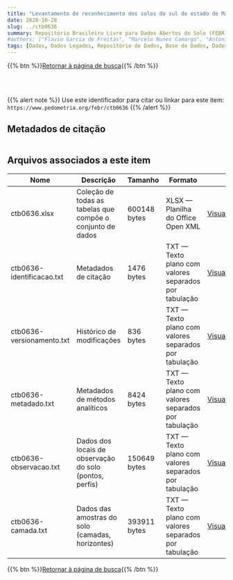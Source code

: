 ```yaml
---
title: "Levantamento de reconhecimento dos solos do sul do estado de Mato Grosso"
date: 2020-10-28
slug: ../ctb0636
summary: Repositório Brasileiro Livre para Dados Abertos do Solo (FEBR) | A febre dos dados de solo no Brasil
#authors: ["Flavio Garcia de Freitas", "Marcelo Nunes Camargo", "Antonio Ramalho Filho", "Elias Pedro Mothci", "Esteväo Machado Moura", "Hélio da Costa Almeida", "Humberto G. dos Santos", "Joäo A. Martins do Amaral", "Joäo M. Gralha Tomasi", "Klaus Peter Wittern", "Manoel Faustino Neto", "Reinaldo Oscar Potter"]
tags: [Dados, Dados Legados, Repositório de Dados, Base de Dados, Dados Abertos]
---
```


<style>
div.alert > div {
    font-size: 0.8rem;
}
</style>

{{% btn %}}<a href="/febr/buscar/">Retornar à página de busca</a>{{% /btn %}}

<br>
<br>

{{% alert note %}}
Use este identificador para citar ou linkar para este item: `https://www.pedometria.org/febr/ctb0636`
{{% /alert %}}

## Metadados de citação

<table>
<!-- Fonte: https://gist.github.com/jfreels/6814721 -->
<script src="https://d3js.org/d3.v3.min.js" charset="utf-8"></script>
<script type='text/javascript' src='/febr/buscar/script.js'></script>
<script type='text/javascript'>
  d3.tsv('ctb0636-identificacao.txt',function (data) {
    var columns = ['campo', 'valor']
    tabulate(data, columns)
  })
</script>
</table>

## Arquivos associados a este item

<table style="width:100%">
  <thead>
    <tr>
      <th>Nome</th>
      <th>Descrição</th>
      <th>Tamanho</th>
      <th>Formato</th>
      <th></th>
    </tr>
  </thead>
  <tbody>
    <tr>
      <td>ctb0636.xlsx</td>
      <td>Coleção de todas as tabelas que compõe o conjunto de dados</td>
      <td>600148 bytes</td>
      <td>XLSX — Planilha do Office Open XML</td>
      <td><a href="https://cloud.utfpr.edu.br/index.php/s/Df6dhfzYJ1DDeso/download?path=%2Fctb0636&files=ctb0636.xlsx" class="btn btn-primary btn-block" role="button">Visualizar/Abrir</a></td>
    </tr>
    <tr>
      <td>ctb0636-identificacao.txt</td>
      <td>Metadados de citação</td>
      <td>1476 bytes</td>
      <td>TXT — Texto plano com valores separados por tabulação</td>
      <td><a href="https://cloud.utfpr.edu.br/index.php/s/Df6dhfzYJ1DDeso/download?path=%2Fctb0636&files=ctb0636-identificacao.txt" class="btn btn-primary btn-block" role="button">Visualizar/Abrir</a></td>
    </tr>
    <tr>
      <td>ctb0636-versionamento.txt</td>
      <td>Histórico de modificações</td>
      <td>836 bytes</td>
      <td>TXT — Texto plano com valores separados por tabulação</td>
      <td><a href="https://cloud.utfpr.edu.br/index.php/s/Df6dhfzYJ1DDeso/download?path=%2Fctb0636&files=ctb0636-versionamento.txt" class="btn btn-primary btn-block" role="button">Visualizar/Abrir</a></td>
    </tr>
    <tr>
      <td>ctb0636-metadado.txt</td>
      <td>Metadados de métodos analíticos</td>
      <td>8424 bytes</td>
      <td>TXT — Texto plano com valores separados por tabulação</td>
      <td><a href="https://cloud.utfpr.edu.br/index.php/s/Df6dhfzYJ1DDeso/download?path=%2Fctb0636&files=ctb0636-metadado.txt" class="btn btn-primary btn-block" role="button">Visualizar/Abrir</a></td>
    </tr>
    <tr>
      <td>ctb0636-observacao.txt</td>
      <td>Dados dos locais de observação do solo (pontos, perfis)</td>
      <td>150649 bytes</td>
      <td>TXT — Texto plano com valores separados por tabulação</td>
      <td><a href="https://cloud.utfpr.edu.br/index.php/s/Df6dhfzYJ1DDeso/download?path=%2Fctb0636&files=ctb0636-observacao.txt" class="btn btn-primary btn-block" role="button">Visualizar/Abrir</a></td>
    </tr>
    <tr>
      <td>ctb0636-camada.txt</td>
      <td>Dados das amostras do solo (camadas, horizontes)</td>
      <td>393911 bytes</td>
      <td>TXT — Texto plano com valores separados por tabulação</td>
      <td><a href="https://cloud.utfpr.edu.br/index.php/s/Df6dhfzYJ1DDeso/download?path=%2Fctb0636&files=ctb0636-camada.txt" class="btn btn-primary btn-block" role="button">Visualizar/Abrir</a></td>
    </tr>
  </tbody>
</table>

{{% btn %}}<a href="/febr/buscar/">Retornar à página de busca</a>{{% /btn %}}
